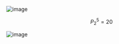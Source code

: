 
![image](https://github.com/user-attachments/assets/644c1742-7854-46c5-b2c8-386b57a68fef)


$$P_{2}^5=20$$


![image](https://github.com/user-attachments/assets/46c0bdce-f3c4-426b-b9bf-1dce700f5cbb)




